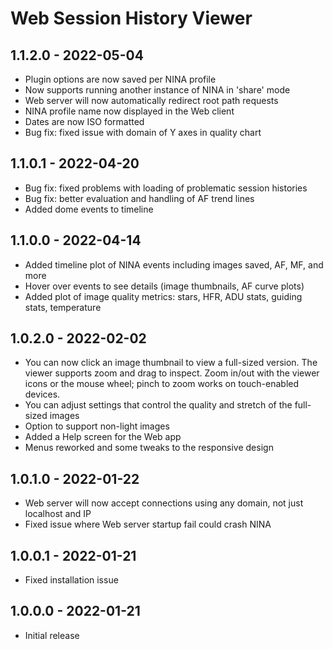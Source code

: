 # Web Session History Viewer

## 1.1.2.0 - 2022-05-04
* Plugin options are now saved per NINA profile
* Now supports running another instance of NINA in 'share' mode
* Web server will now automatically redirect root path requests
* NINA profile name now displayed in the Web client
* Dates are now ISO formatted
* Bug fix: fixed issue with domain of Y axes in quality chart

## 1.1.0.1 - 2022-04-20
* Bug fix: fixed problems with loading of problematic session histories
* Bug fix: better evaluation and handling of AF trend lines
* Added dome events to timeline

## 1.1.0.0 - 2022-04-14
* Added timeline plot of NINA events including images saved, AF, MF, and more
* Hover over events to see details (image thumbnails, AF curve plots)
* Added plot of image quality metrics: stars, HFR, ADU stats, guiding stats, temperature

## 1.0.2.0 - 2022-02-02
* You can now click an image thumbnail to view a full-sized version.  The viewer supports zoom and drag to inspect.  Zoom in/out with the viewer icons or the mouse wheel; pinch to zoom works on touch-enabled devices.
* You can adjust settings that control the quality and stretch of the full-sized images
* Option to support non-light images
* Added a Help screen for the Web app
* Menus reworked and some tweaks to the responsive design

## 1.0.1.0 - 2022-01-22
* Web server will now accept connections using any domain, not just localhost and IP
* Fixed issue where Web server startup fail could crash NINA

## 1.0.0.1 - 2022-01-21
* Fixed installation issue

## 1.0.0.0 - 2022-01-21
* Initial release
